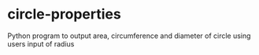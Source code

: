 # circle-properties
Python program to output area, circumference and diameter of circle using users input of radius
